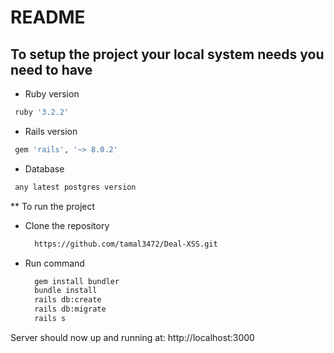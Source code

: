 # README

## To setup the project your local system needs you need to have

* Ruby version
```bash
 ruby '3.2.2'
```

* Rails version
```bash
 gem 'rails', '~> 8.0.2'
```

* Database
```bash
 any latest postgres version
```

** To run the project

- Clone the repository

  ```bash
    https://github.com/tamal3472/Deal-XSS.git
  ```

- Run command

  ```bash
    gem install bundler
    bundle install
    rails db:create
    rails db:migrate
    rails s
  ```
Server should now up and running at: http://localhost:3000
